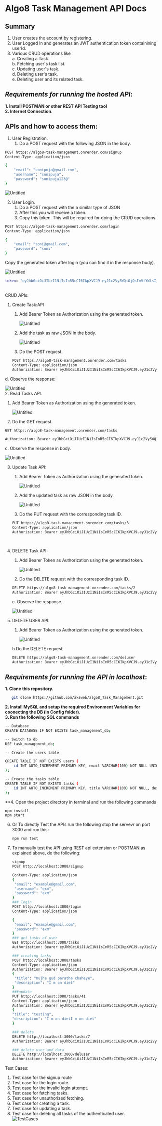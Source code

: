 # **Algo8 Task Management API Docs**

## Summary

1. User creates the account by registering.<br>
2. User Logged In and generates an JWT authentication token containining userId. <br>
3. Various CRUD operations like <br>
   a. Creating a Task. <br>
   b. Fetching user's task list.<br>
   c. Updating user's task.<br>
   d. Deleting user's task.<br>
   e. Deleting user and its related task.<br>

## _**Requirements for running the hosted API**_:

**1. Install POSTMAN or other REST API Testing tool**<br>
**2. Internet Connection.**

## **APIs and how to access them:**

1. User Registration.
   1. Do a POST request with the following JSON in the body.

```bash
POST https://algo8-task-management.onrender.com/signup
Content-Type: application/json

{
    "email": "sonipuja@gmail.com",
    "username": "sonipuja",
    "password": "sonipuja123@"
}
```

![Untitled](pics/fd6b4b7e-735b-49ca-aecc-091561bb9082.png) <br>

2. User Login.
   1. Do a POST request with the a similar type of JSON
   2. After this you will receive a token.
   3. Copy this token. This will be required for doing the CRUD operations.

```bash
POST https://algo8-task-management.onrender.com/login
Content-Type: application/json

{
    "email": "soni@gmail.com",
    "password": "soni"
}
```

Copy the generated token after login (you can find it in the response body).

![Untitled](pics/Untitled.png)

```bash
token= "eyJhbGciOiJIUzI1NiIsInR5cCI6IkpXVCJ9.eyJ1c2VySWQiOjQsImVtYWlsIjoic29uaXB1amFAZ21haWwuY29tIiwiaWF0IjoxNzEyODM1Mjg4LCJleHAiOjE3MTI4Mzg4ODh9.Jj8X5Hx5ynjgXYtGNnSr1LjyYFZjtdPjrazKq7x8LHM"
```

<br>
CRUD APIs:

1. Create Task:API

   1. Add Bearer Token as Authorization using the generated token.

      ![Untitled](pics/8a2009da-b9ba-46da-a090-7b37ce00f025.png)

   2. Add the task as raw JSON in the body.

      ![Untitled](pics/d99d8bf4-f827-4996-a819-111435bdd8e8.png)

   3. Do the POST request.

   ```bash
   POST https://algo8-task-management.onrender.com/tasks
   Content-Type: application/json
   Authorization: Bearer eyJhbGciOiJIUzI1NiIsInR5cCI6IkpXVCJ9.eyJ1c2VySWQiOjQsImVtYWlsIjoic29uaXB1amFAZ21haWwuY29tIiwiaWF0IjoxNzEyODM1Mjg4LCJleHAiOjE3MTI4Mzg4ODh9.Jj8X5Hx5ynjgXYtGNnSr1LjyYFZjtdPjrazKq7x8LHM
   ```

d. Observe the response:

![Untitled](pics/Untitled%201.png)
<br> 2. Read Tasks API.

1.  Add Bearer Token as Authorization using the generated token.

    ![Untitled](pics/Untitled%202.png)

2.  Do the GET request.

```bash
GET https://algo8-task-management.onrender.com/tasks

Authorization: Bearer eyJhbGciOiJIUzI1NiIsInR5cCI6IkpXVCJ9.eyJ1c2VySWQiOjQsImVtYWlsIjoic29uaXB1amFAZ21haWwuY29tIiwiaWF0IjoxNzEyODM1Mjg4LCJleHAiOjE3MTI4Mzg4ODh9.Jj8X5Hx5ynjgXYtGNnSr1LjyYFZjtdPjrazKq7x8LHM
```

c. Observe the response in body.

![Untitled](pics/Untitled%203.png)
<br>

3. Update Task API:

   1. Add Bearer Token as Authorization using the generated token.

      ![Untitled](pics/Untitled%204.png)

   2. Add the updated task as raw JSON in the body.

      ![Untitled](pics/Untitled%205.png)

   3. Do the PUT request with the corresponding task ID.

   ```bash
   PUT https://algo8-task-management.onrender.com/tasks/3
   Content-Type: application/json
   Authorization: Bearer eyJhbGciOiJIUzI1NiIsInR5cCI6IkpXVCJ9.eyJ1c2VySWQiOjQsImVtYWlsIjoic29uaXB1amFAZ21haWwuY29tIiwiaWF0IjoxNzEyODM1Mjg4LCJleHAiOjE3MTI4Mzg4ODh9.Jj8X5Hx5ynjgXYtGNnSr1LjyYFZjtdPjrazKq7x8LHM
   ```

   <br>

4. DELETE Task API:

   1. Add Bearer Token as Authorization using the generated token.

      ![Untitled](pics/Untitled%206.png)

   2. Do the DELETE request with the corresponding task ID.

   ```bash
   DELETE https://algo8-task-management.onrender.com/tasks/2
   Authorization: Bearer eyJhbGciOiJIUzI1NiIsInR5cCI6IkpXVCJ9.eyJ1c2VySWQiOjQsImVtYWlsIjoic29uaXB1amFAZ21haWwuY29tIiwiaWF0IjoxNzEyODM1Mjg4LCJleHAiOjE3MTI4Mzg4ODh9.Jj8X5Hx5ynjgXYtGNnSr1LjyYFZjtdPjrazKq7x8LHM
   ```

   c. Observe the response.

   ![Untitled](pics/Untitled%207.png)
   <br>

5. DELETE USER API:

   1. Add Bearer Token as Authorization using the generated token.

      ![Untitled](pics/Untitled%208.png)

   b.Do the DELETE request.
   <br>

   ```bash
   DELETE https://algo8-task-management.onrender.com/deluser
   Authorization: Bearer eyJhbGciOiJIUzI1NiIsInR5cCI6IkpXVCJ9.eyJ1c2VySWQiOjQsImVtYWlsIjoic29uaXB1amFAZ21haWwuY29tIiwiaWF0IjoxNzEyODM1Mjg4LCJleHAiOjE3MTI4Mzg4ODh9.Jj8X5Hx5ynjgXYtGNnSr1LjyYFZjtdPjrazKq7x8LHM
   ```

## _**Requirements for running the API in localhost**_:

**1. Clone this repository.** <br>
```bash
   git clone https://github.com/aksweb/algo8_Task_Management.git
```
**2. Install MySQL and setup the required Environment Variables for coonecting the DB (in Config folder).** <br>
**3. Run the following SQL commands** <br>

```bash
-- Database
CREATE DATABASE IF NOT EXISTS task_management_db;

-- Switch to db
USE task_management_db;

-- Create the users table

CREATE TABLE IF NOT EXISTS users (
    id INT AUTO_INCREMENT PRIMARY KEY, email VARCHAR(100) NOT NULL UNIQUE, username VARCHAR(50) NOT NULL UNIQUE, password VARCHAR(255) NOT NULL
);

-- Create the tasks table
CREATE TABLE IF NOT EXISTS tasks (
    id INT AUTO_INCREMENT PRIMARY KEY, title VARCHAR(100) NOT NULL, description TEXT, user_id INT, FOREIGN KEY (user_id) REFERENCES users (id) ON DELETE CASCADE
);
```

**4. Open the project directory in terminal and run the following commands

```bash
npm install
npm start
```

6. Or To directly Test the APIs run the following stop the servevr on port 3000 and run this:

   ```bash
   npm run test
   ```

7. To manually test the API using REST api extension or POSTMAN as explained above, do the following:

   ```bash
   signup
   POST http://localhost:3000/signup

   Content-Type: application/json
   {
    "email": "example@gmail.com",
    "username": "exm",
    "password": "exm"
   }
   ### login
   POST http://localhost:3000/login
   Content-Type: application/json

   {
    "email": "example@gmail.com",
    "password": "exm"
   }
   ### get tasks of user
   GET http://localhost:3000/tasks
   Authorization: Bearer eyJhbGciOiJIUzI1NiIsInR5cCI6IkpXVCJ9.eyJ1c2VySWQiOjU4LCJlbWFpbCI6InNvbmFsaUBnbWFpbC5jb20iLCJpYXQiOjE3MTI4MjQ2MDUsImV4cCI6MTcxMjgyODIwNX0.vxiYTsgjb7flM7q_bnGezrrq6puIZRq-sdV50-fqB_E

   ### creating tasks
   POST http://localhost:3000/tasks
   Content-Type: application/json
   Authorization: Bearer eyJhbGciOiJIUzI1NiIsInR5cCI6IkpXVCJ9.eyJ1c2VySWQiOjU4LCJlbWFpbCI6InNvbmFsaUBnbWFpbC5jb20iLCJpYXQiOjE3MTI4MjQ2MDUsImV4cCI6MTcxMjgyODIwNX0.vxiYTsgjb7flM7q_bnGezrrq6puIZRq-sdV50-fqB_E
   {
    "title": "mujhe gud paratha chaheye",
    "description": "I m on diet"
   }
   ###update
   PUT http://localhost:3000/tasks/41
   Content-Type: application/json
   Authorization: Bearer eyJhbGciOiJIUzI1NiIsInR5cCI6IkpXVCJ9.eyJ1c2VySWQiOjU4LCJlbWFpbCI6InNvbmFsaUBnbWFpbC5jb20iLCJpYXQiOjE3MTI4MjQ2MDUsImV4cCI6MTcxMjgyODIwNX0.vxiYTsgjb7flM7q_bnGezrrq6puIZRq-sdV50-fqB_E
   {
   "title": "testing",
   "description": "I m on dietI m on diet"
   }

   ### delete
   DELETE http://localhost:3000/tasks/7
   Authorization: Bearer eyJhbGciOiJIUzI1NiIsInR5cCI6IkpXVCJ9.eyJ1c2VySWQiOjExLCJlbWFpbCI6InlhZGF2QGdtYWlsLmNvbSIsImlhdCI6MTcxMjc5NjkzNCwiZXhwIjoxNzEyODAwNTM0fQ.-7QHtq6E0u5KOsCsb-ghGeX0YmcVU63HWpYdoV9dZsA

   ### delete user and data
   DELETE http://localhost:3000/deluser
   Authorization: Bearer eyJhbGciOiJIUzI1NiIsInR5cCI6IkpXVCJ9.eyJ1c2VySWQiOjExLCJlbWFpbCI6InlhZGF2QGdtYWlsLmNvbSIsImlhdCI6MTcxMjc5NjkzNCwiZXhwIjoxNzEyODAwNTM0fQ.-7QHtq6E0u5KOsCsb-ghGeX0YmcVU63HWpYdoV9dZsA
   ```

Test Cases:

1. Test case for the signup route <br>
2. Test case for the login route. <br>
3. Test case for the invalid login attempt. <br>
4. Test case for fetching tasks. <br>
5. Test case for unauthorized fetching. <br>
6. Test case for creating a task. <br>
7. Test case for updating a task. <br>
8. Test case for deleting all tasks of the authenticated user. <br>
   ![TestCases](pics/tests.png) <br>
